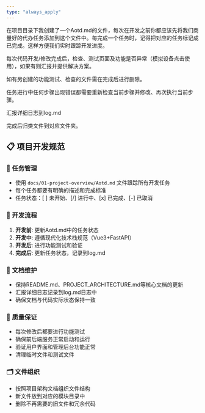 ```yaml
---
type: "always_apply"
---
```


在项目目录下我创建了一个Aotd.md的文件，每次在开发之前你都应该先将我们商量好的代办任务添加到这个文件中。每完成一个任务时，记得把对应的任务标记成已完成。这样方便我们实时跟踪开发进度。

每次代码开发/修改完成后，检查、测试页面及功能是否异常（模拟设备点击使用），如果有则汇报并提供解决方案。

如有另创建的功能测试、检查的文件需在完成后进行删除。

任务进行中任何步骤出现错误都需要重新检查当前步骤并修改、再次执行当前步骤。

汇报详细日志到log.md

完成后归类文件到对应文件夹。

## 📋 项目开发规范

### 🎯 任务管理
- 使用 `docs/01-project-overview/Aotd.md` 文件跟踪所有开发任务
- 每个任务都要有明确的描述和完成标准
- 任务状态：[ ] 未开始、[/] 进行中、[x] 已完成、[-] 已取消

### 🔧 开发流程
1. **开发前**: 更新Aotd.md中的任务状态
2. **开发中**: 遵循现代化技术栈规范（Vue3+FastAPI）
3. **开发后**: 进行功能测试和验证
4. **完成后**: 更新任务状态，记录到log.md

### 📝 文档维护
- 保持README.md、PROJECT_ARCHITECTURE.md等核心文档的更新
- 汇报详细日志记录到log.md日志中
- 确保文档与代码实际状态保持一致

### 🧪 质量保证
- 每次修改后都要进行功能测试
- 确保前后端服务正常启动和运行
- 验证用户界面和管理后台功能正常
- 清理临时文件和测试文件

### 🗂️ 文件组织
- 按照项目架构文档组织文件结构
- 新文件放到对应的模块目录中
- 删除不再需要的旧文件和冗余代码
